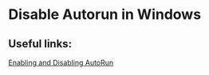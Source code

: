 # Disable Autorun in Windows




Useful links:
--
[Enabling and Disabling AutoRun](https://learn.microsoft.com/en-us/windows/win32/shell/autoplay-reg)
